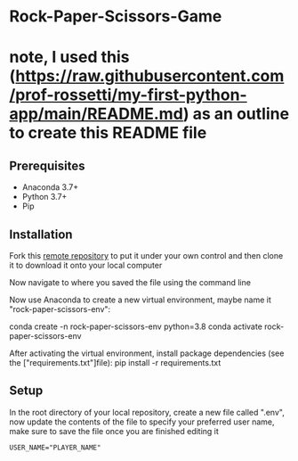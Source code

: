 # Rock-Paper-Scissors-Game
# note, I used this (https://raw.githubusercontent.com/prof-rossetti/my-first-python-app/main/README.md) as an outline to create this README file
## Prerequisites

  + Anaconda 3.7+
  + Python 3.7+
  + Pip
## Installation

Fork this [remote repository](https://github.com/RyanK53/Rock-Paper-Scissors-Game) to put it under your own control and then clone it to download it onto your local computer

Now navigate to where you saved the file using the command line

Now use Anaconda to create a new virtual environment, maybe name it "rock-paper-scissors-env":

conda create -n rock-paper-scissors-env python=3.8
conda activate rock-paper-scissors-env

After activating the virtual environment, install package dependencies (see the ["requirements.txt"]file):
pip install -r requirements.txt

## Setup

In the root directory of your local repository, create a new file called ".env", now update the contents of the file to specify your preferred user name, make sure to save the file once you are finished editing it

    USER_NAME="PLAYER_NAME"
